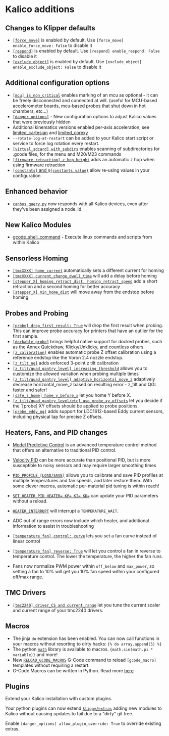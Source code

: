 # Kalico additions

## Changes to Klipper defaults

- [`[force_move]`](./Config_Reference.md#force_move) is enabled by default. Use `[force_move] enable_force_move: False` to disable it
- [`[respond]`](./Config_Reference.md#respond) is enabled by default. Use `[respond] enable_respond: False` to disable it
- [`[exclude_object]`](./Config_Reference.md#exclude_object) is enabled by default. Use `[exclude_object] enable_exclude_object: False` to disable it

## Additional configuration options

- [`[mcu] is_non_critical`](./Config_Reference.md#mcu) enables marking of an mcu as optional - it can be freely disconnected and connected at will. (useful for MCU-based accelerometer boards, mcu-based probes that shut down in hot chambers, etc...)
- [`[danger_options]`](./Config_Reference.md#danger-options) - New configuration options to adjust Kalico values that were previously hidden
- Additional kinematics versions enabled per-axis acceleration, see [limited_cartesian](./Config_Reference.md#cartesian-kinematics-with-limits-for-x-and-y-axes) and [limited_corexy](./Config_Reference.md#corexy-kinematics-with-limits-for-x-and-y-axes)
- `--rotate-log-at-restart` can be added to your Kalico start script or service to force log rotation every restart.
- [`[virtual_sdcard] with_subdirs`](./Config_Reference.md#virtual_sdcard) enables scanning of subdirectories for .gcode files, for the menu and M20/M23 commands
- [`[firmware_retraction] z_hop_height`](./Config_Reference.md#firmware_retraction) adds an automatic z hop when using firmware retraction
- [`[constants]` and `${constants.value}`](./Config_Reference.md#configuration-references) allow re-using values in your configuration

## Enhanced behavior

- [`canbus_query.py`](./CANBUS.md#finding-the-canbus_uuid-for-new-micro-controllers) now responds with all Kalico devices, even after they've been assigned a node_id.

## New Kalico Modules

- [gcode_shell_command](./G-Code_Shell_Command.md) - Execute linux commands and scripts from within Kalico

## Sensorless Homing

- [`[tmcXXXX] home_current`](./Config_Reference.md#tmc-stepper-driver-configuration) automatically sets a different current for homing
- [`[tmcXXXX] current_change_dwell_time`](./Config_Reference.md#tmc-stepper-driver-configuration) will add a delay before homing
- [`[stepper_X] homing_retract_dist, homing_retract_speed`](./Config_Reference.md#stepper) add a short retraction and a second homing for better accuracy
- [`[stepper_X] min_home_dist`](./Config_Reference.md#stepper) will move away from the endstop before homing

## Probes and Probing

- [`[probe] drop_first_result: True`](./Config_Reference.md#probe) will drop the first result when probing. This can improve probe accuracy for printers that have an outlier for the first sample.
- [`[dockable_probe]`](./Config_Reference.md#dockable_probe) brings helpful native support for docked probes, such as the Annex Quickdraw, Klicky/Unklicky, and countless others.
- [`[z_calibration]`](./Config_Reference.md#z_calibration) enables automatic probe Z offset calibration using a reference endstop like the Voron 2.4 nozzle endstop.
- [`[z_tilt_ng]`](./Config_Reference.md#z_tilt_ng) adds enforced 3-point z tilt calibration
- [`[z_tilt/quad_gantry_level] increasing_threshold`](./Config_Reference.md#z_tilt) allows you to customize the allowed variation when probing multiple times
- [`[z_tilt/quad_gantry_level] adaptive_horizontal_move_z`](./Config_Reference.md#z_tilt) adaptively decrease horizontal_move_z based on resulting error - z_tilt and QGL faster and safer!
- [`[safe_z_home] home_y_before_x`](./Config_Reference.md#safe_z_home) let you home Y before X.
- [`[z_tilt/quad_gantry_level/etc] use_probe_xy_offsets`](./Config_Reference.md#z_tilt) let you decide if the `[probe] XY offsets should be applied to probe positions.
- [`[probe_eddy_ng]`](./Config_Reference.md#probe_eddy_ng) adds support for LDC1612-based Eddy current sensors, including physical tap for precise Z offsets.

## Heaters, Fans, and PID changes

- [Model Predictive Control](./MPC.md) is an advanced temperature control method that offers an alternative to traditional PID control.
- [Velocity PID](./PID.md) can be more accurate than positional PID, but is more susceptible to noisy sensors and may require larger smoothing times
- [`PID_PROFILE [LOAD/SAVE]`](./G-Codes.md#pid_profile) allows you to calibrate and save PID profiles at multiple temperatures and fan speeds, and later restore them. With some clever macros, automatic per-material pid tuning is within reach!
- [`SET_HEATER_PID HEATER= KP= KI= KD=`](./G-Codes.md#set_heater_pid) can update your PID parameters without a reload.
- [`HEATER_INTERRUPT`](./G-Codes.md#heater_interrupt) will interrupt a `TEMPERATURE_WAIT`.
- ADC out of range errors now include which heater, and additional information to assist in troubleshooting

- [`[temperature_fan] control: curve`](./Config_Reference.md#temperature_fan) lets you set a fan curve instead of linear control
- [`[temperature_fan] reverse: True`](./Config_Reference.md#temperature_fan) will let you control a fan in reverse to temperature control. The lower the temperature, the higher the fan runs.
- Fans now normalize PWM power within `off_below` and `max_power`, so setting a fan to 10% will get you 10% fan speed within your configured off/max range.


## TMC Drivers

- [`[tmc2240] driver_CS and current_range`](./Config_Reference.md#tmc2240) let you tune the current scaler and current range of your tmc2240 drivers.

## Macros

- The jinja `do` extension has been enabled. You can now call functions in your macros without resorting to dirty hacks: `{% do array.append(5) %}`
- The python [`math`](https://docs.python.org/3/library/math.html) library is available to macros. `{math.sin(math.pi * variable)}` and more!
- New [`RELOAD_GCODE_MACROS`](./G-Codes.md#reload_gcode_macros) G-Code command to reload `[gcode_macro]` templates without requiring a restart.
- G-Code Macros can be written in Python. Read more [here](./Command_Templates.md)

## Plugins

Extend your Kalico installation with custom plugins.

Your python plugins can now extend [`klippy/extras`](https://github.com/KalicoCrew/kalico/tree/main/klippy/extras) adding new modules to Kalico without causing updates to fail due to a "dirty" git tree.

Enable `[danger_options] allow_plugin_override: True` to override existing extras.
